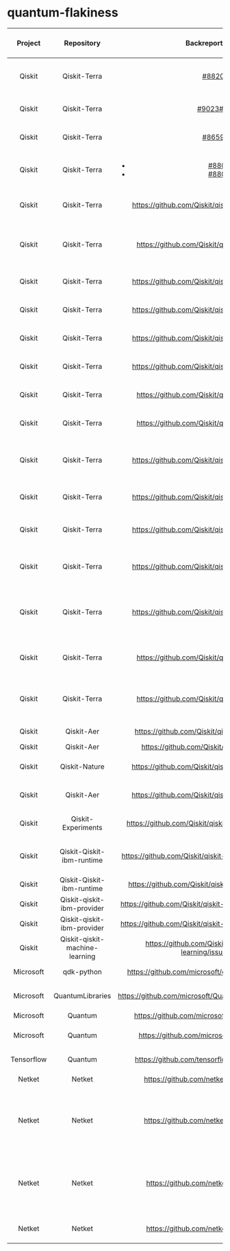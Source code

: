 # quantum-flakiness
| Project |  Repository  |               Backreport-Link                    |  Fix-Link | Categories-of-Flaky-Test |      Categories-of-Fix            |
| :---:    |    :---:     |                       :---:                      |  :---:    |       :---:              |              :---:                |
| Qiskit  | Qiskit-Terra | [#8820](https://github.com/Qiskit/qiskit-terra/pull/8820) |           |   Random Number Seed, Assertion    | Fix random seed to a fixed value  |
| Qiskit  | Qiskit-Terra | <ul>[#9023](https://github.com/Qiskit/qiskit-terra/pull/9023)[#9021](https://github.com/Qiskit/qiskit-terra/pull/9021)</ul> |   | Assertion | Loose the thresholds of an assertion |
| Qiskit  | Qiskit-Terra | [#8659](https://github.com/Qiskit/qiskit-terra/pull/8659) |           | Assertion | Loose thresholds of equal test |
| Qiskit  | Qiskit-Terra | <ul><li>[#8808](https://github.com/Qiskit/qiskit-terra/pull/8808)</li><li>[#8806](https://github.com/Qiskit/qiskit-terra/issues/8806)</li></ul> | [#8815](https://github.com/Qiskit/qiskit-terra/pull/8815) | Random Number Seed, Assertion | Fixed random seed, and more |
| Qiskit  | Qiskit-Terra | https://github.com/Qiskit/qiskit-terra/issues/8233 | <ul><li>https://github.com/Qiskit/qiskit-terra/pull/8260</li><li>https://github.com/Qiskit/qiskit-terra/pull/8262</li></ul> | Random Number Seed | Fixed random seed |
| Qiskit  | Qiskit-Terra | https://github.com/Qiskit/qiskit-terra/pull/6930 |           |       Visualization      | Add wrappers to detect incomplete file formats  |
| Qiskit  | Qiskit-Terra | https://github.com/Qiskit/qiskit-terra/issues/5217 | https://github.com/Qiskit/qiskit-terra/pull/5599 | Random Number Seed  | Fixed random seed |
| Qiskit  | Qiskit-Terra | https://github.com/Qiskit/qiskit-terra/issues/5031 | https://github.com/Qiskit/qiskit-terra/pull/5047 | Others | Remove hypothesis deadline  |
| Qiskit  | Qiskit-Terra | https://github.com/Qiskit/qiskit-terra/issues/3283 | https://github.com/Qiskit/qiskit-terra/pull/3284 | Visualization | Update reference files |
| Qiskit  | Qiskit-Terra | https://github.com/Qiskit/qiskit-terra/issues/1225 | https://github.com/Qiskit/qiskit-terra/pull/1226 | Unhandled exception | Add exception handler |
| Qiskit  | Qiskit-Terra | https://github.com/Qiskit/qiskit-terra/pull/7304 |           |   Random Number Seed | Fixed random number seed |
| Qiskit  | Qiskit-Terra | https://github.com/Qiskit/qiskit-terra/pull/8848 |           |   Random Number Seed | Fixed random seed |
| Qiskit  | Qiskit-Terra | https://github.com/Qiskit/qiskit-terra/issues/8709 | <ul><li>https://github.com/Qiskit/qiskit-terra/pull/9006</li><li>https://github.com/Qiskit/qiskit-terra/pull/8627</li></ul>  | Unordered Collection | Compare key-by-key instead of the insertion order |
| Qiskit  | Qiskit-Terra | https://github.com/Qiskit/qiskit-terra/issues/8577 | https://github.com/Qiskit/qiskit-terra/pull/8582 | Assertion | Remove time senstive assert |
| Qiskit  | Qiskit-Terra | https://github.com/Qiskit/qiskit-terra/issues/6188 | https://github.com/Qiskit/qiskit-terra/pull/7682 | Multi-Threading | Bumping the minimum symengine version |
| Qiskit  | Qiskit-Terra | https://github.com/Qiskit/qiskit-terra/issues/5904 | https://github.com/Qiskit/qiskit-terra/pull/6539 | Multi-Threading | Disables the use of parallel sphinx |
| Qiskit  | Qiskit-Terra | https://github.com/Qiskit/qiskit-terra/issues/5771 | https://github.com/Qiskit/qiskit-terra/pull/5778 | Others | Ensuring all instruction objects in scheduled circuit are different |
| Qiskit  | Qiskit-Terra | https://github.com/Qiskit/qiskit-terra/pull/5509 |           | Software Environment | Change the deprecation shim in qiskit.util |
| Qiskit  | Qiskit-Terra | https://github.com/Qiskit/qiskit-terra/pull/5465 |           | Software Environment | "Expands the macOS skip on the tests to be python >= 3.8" |
| Qiskit  | Qiskit-Aer | https://github.com/Qiskit/qiskit-aer/issues/1466 |           | Software Environment |  |
| Qiskit  | Qiskit-Aer | https://github.com/Qiskit/qiskit-aer/pull/795 |           |  Assertion |  |
| Qiskit  | Qiskit-Nature | https://github.com/Qiskit/qiskit-nature/issues/849 | https://github.com/Qiskit/qiskit-nature/pull/856 | Random Number Seed | Fix random seed |
| Qiskit  | Qiskit-Aer | https://github.com/Qiskit/qiskit-nature/issues/715 | https://github.com/Qiskit/qiskit-nature/pull/716 | Assertion | Add approximate equal |
| Qiskit  | Qiskit-Experiments | https://github.com/Qiskit/qiskit-experiments/pull/780 |        | Multi-Threading | Set the number of threads to 1 |
| Qiskit  | Qiskit-Qiskit-ibm-runtime | https://github.com/Qiskit/qiskit-ibm-runtime/issues/584 | https://github.com/Qiskit/qiskit-ibm-runtime/pull/588 | Network | Wait until websocket finished connection |
| Qiskit  | Qiskit-Qiskit-ibm-runtime | https://github.com/Qiskit/qiskit-ibm-runtime/pull/79 |           | Others | Set unique program id |
| Qiskit  | Qiskit-qiskit-ibm-provider | https://github.com/Qiskit/qiskit-ibm-provider/issues/112 | https://github.com/Qiskit/qiskit-ibm-provider/pull/113 | Others | Filter test |
| Qiskit  | Qiskit-qiskit-ibm-provider | https://github.com/Qiskit/qiskit-ibm-provider/issues/293 | https://github.com/Qiskit/qiskit-ibmq-provider/pull/587 | Unknown | |
| Qiskit  | Qiskit-qiskit-machine-learning | https://github.com/Qiskit/qiskit-machine-learning/issues/185 | Closed, but no PR associated | Unknown | Set the number of threads to 1 |
| Microsoft  | qdk-python | https://github.com/microsoft/qdk-python/issues/319 | No fix, automated testing | Software Environment | Live test in CI |
| Microsoft  | QuantumLibraries | https://github.com/microsoft/QuantumLibraries/issues/398 | https://github.com/microsoft/QuantumLibraries/pull/399 | Unhandled Exceptions | Ignore negative value |
| Microsoft  | Quantum | https://github.com/microsoft/Quantum/issues/62 | https://github.com/microsoft/Quantum/pull/63 | Others | Delete space |
| Microsoft  | Quantum | https://github.com/microsoft/Quantum/pull/47 | | Software Environment | Update the version of Electron |
| Tensorflow | Quantum | https://github.com/tensorflow/quantum/pull/453 |           | Others | Fixed output manually |
| Netket  | Netket | https://github.com/netket/netket/pull/1369 |           | Software Environment | Simplified tests |
| Netket  | Netket | https://github.com/netket/netket/pull/1147 |           | Assertion | Bump assert tolerance (replace hard-coded tolerance with the error of mean) |
| Netket  | Netket | https://github.com/netket/netket/pull/724 |           | Assertion | Bump assert tolerance (from atol=1e-10 to 1e-8), atol=absolute tolerance |
| Netket  | Netket | https://github.com/netket/netket/pull/840 |           | Random Number Seed | Fix random seed |










